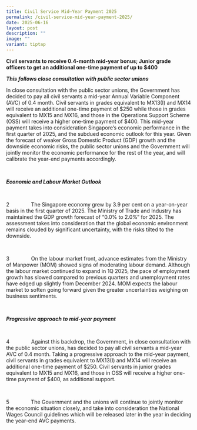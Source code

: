 ```yaml
---
title: Civil Service Mid—Year Payment 2025
permalink: /civil-service-mid-year-payment-2025/
date: 2025-06-16
layout: post
description: ""
image: ""
variant: tiptap
---
```

<p><strong>Civil servants to receive 0.4-month mid-year bonus; Junior grade officers to get an additional one-time payment of up to $400</strong>
</p>
<p><strong><em>This follows close consultation with public sector unions</em></strong>
</p>
<p></p>
<p>In close consultation with the public sector unions, the Government has
decided to pay all civil servants a mid-year Annual Variable Component
(AVC) of 0.4 month. Civil servants in grades equivalent to MX13(I) and
MX14 will receive an additional one-time payment of $250 while those in
grades equivalent to MX15 and MX16, and those in the Operations Support
Scheme (OSS) will receive a higher one-time payment of $400. This mid-year
payment takes into consideration Singapore’s economic performance in the
first quarter of 2025, and the subdued economic outlook for this year.
Given the forecast of weaker Gross Domestic Product (GDP) growth and the
downside economic risks, the public sector unions and the Government will
jointly monitor the economic performance for the rest of the year, and
will calibrate the year-end payments accordingly.</p>
<p><strong><em>&nbsp;</em></strong>
</p>
<p><strong><em>Economic and Labour Market Outlook</em></strong>
</p>
<p><strong><em>&nbsp;</em></strong>
</p>
<p>2&nbsp;&nbsp;&nbsp;&nbsp;&nbsp;&nbsp;&nbsp;&nbsp;&nbsp;&nbsp;&nbsp;&nbsp;&nbsp;&nbsp;
The Singapore economy grew by 3.9 per cent on a year-on-year basis in the
first quarter of 2025. The Ministry of Trade and Industry has maintained
the GDP growth forecast of “0.0% to 2.0%” for 2025. The assessment takes
into consideration that the global economic environment remains clouded
by significant uncertainty, with the risks tilted to the downside.</p>
<p>&nbsp;</p>
<p>3&nbsp;&nbsp;&nbsp;&nbsp;&nbsp;&nbsp;&nbsp;&nbsp;&nbsp;&nbsp;&nbsp;&nbsp;&nbsp;&nbsp;
On the labour market front, advance estimates from the Ministry of Manpower
(MOM) showed signs of moderating labour demand. Although the labour market
continued to expand in 1Q 2025, the pace of employment growth has slowed
compared to previous quarters and unemployment rates have edged up slightly
from December 2024. MOM expects the labour market to soften going forward
given the greater uncertainties weighing on business sentiments.</p>
<p><strong><em>&nbsp;</em></strong>
</p>
<p><strong><em>Progressive approach to mid-year payment</em></strong>
</p>
<p>&nbsp;</p>
<p>4&nbsp;&nbsp;&nbsp;&nbsp;&nbsp;&nbsp;&nbsp;&nbsp;&nbsp;&nbsp;&nbsp;&nbsp;&nbsp;&nbsp;
Against this backdrop, the Government, in close consultation with the public
sector unions, has decided to pay all civil servants a mid-year AVC of
0.4 month. Taking a progressive approach to the mid-year payment, civil
servants in grades equivalent to MX13(I) and MX14 will receive an additional
one-time payment of $250. Civil servants in junior grades equivalent to
MX15 and MX16, and those in OSS will receive a higher one-time payment
of $400, as additional support.</p>
<p>&nbsp;</p>
<p>5&nbsp;&nbsp;&nbsp;&nbsp;&nbsp;&nbsp;&nbsp;&nbsp;&nbsp;&nbsp;&nbsp;&nbsp;&nbsp;&nbsp;
The Government and the unions will continue to jointly monitor the economic
situation closely, and take into consideration the National Wages Council
guidelines which will be released later in the year in deciding the year-end
AVC payments.</p>